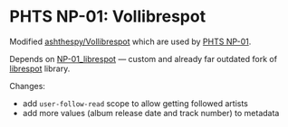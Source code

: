 # PHTS NP-01: Vollibrespot

Modified [ashthespy/Vollibrespot][ashthespy/Vollibrespot] which are used by [PHTS NP-01].

Depends on [NP-01_librespot] &mdash; custom and already far outdated fork of [librespot] library.

Changes:

- add `user-follow-read` scope to allow getting followed artists
- add more values (album release date and track number) to metadata

[ashthespy/Vollibrespot]: https://github.com/ashthespy/Vollibrespot
[phts np-01]: https://tsaryk.com/NP-01
[librespot]: https://github.com/librespot-org/librespot
[NP-01_librespot]: https://github.com/phts/NP-01_librespot
